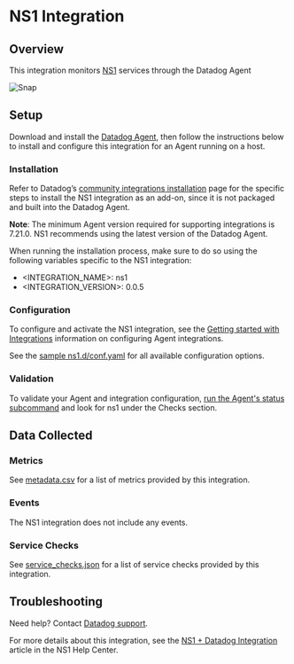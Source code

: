 # NS1 Integration

## Overview

This integration monitors [NS1][1] services through the Datadog Agent

![Snap](https://raw.githubusercontent.com/DataDog/integrations-extras/master/ns1/images/overview.png)

## Setup

Download and install the [Datadog Agent][2], then follow the instructions below to install and configure this integration for an Agent running on a host.


### Installation

Refer to Datadog’s [community integrations installation][3] page for the specific steps to install the NS1 integration as an add-on, since it is not packaged and built into the Datadog Agent. 

**Note**: The minimum Agent version required for supporting integrations is 7.21.0. NS1 recommends using the latest version of the Datadog Agent.

When running the installation process, make sure to do so using the following variables specific to the NS1 integration:


* <INTEGRATION_NAME>:  ns1
* <INTEGRATION_VERSION>:  0.0.5


### Configuration

To configure and activate the NS1 integration, see the [Getting started with Integrations][4] information on configuring Agent integrations. 

See the [sample ns1.d/conf.yaml][5] for all available configuration options.


### Validation

To validate your Agent and integration configuration, [run the Agent's status subcommand][6] and look for ns1 under the Checks section.


## Data Collected

### Metrics

See [metadata.csv][7] for a list of metrics provided by this integration.

### Events

The NS1 integration does not include any events.

### Service Checks

See [service_checks.json][10] for a list of service checks provided by this integration.

## Troubleshooting

Need help? Contact [Datadog support][8].

For more details about this integration, see the [NS1 + Datadog Integration][9] article in the NS1 Help Center.


[1]: https://ns1.com/
[2]: https://app.datadoghq.com/account/settings#agent/overview
[3]: https://docs.datadoghq.com/agent/guide/community-integrations-installation-with-docker-agent/?tab=agentabovev68
[4]: https://docs.datadoghq.com/getting_started/integrations/#configuring-agent-integrations
[5]: https://github.com/DataDog/integrations-extras/blob/master/ns1/datadog_checks/ns1/data/conf.yaml.example
[6]: https://docs.datadoghq.com/agent/guide/agent-commands/#agent-status-and-information
[7]: https://github.com/DataDog/integrations-extras/blob/master/ns1/metadata.csv
[8]: https://docs.datadoghq.com/help/
[9]: https://help.ns1.com/hc/en-us/articles/4402752547219
[10]: https://github.com/DataDog/integrations-extras/blob/master/ns1/assets/service_checks.json
